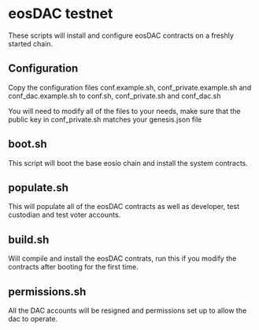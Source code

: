 # eosDAC testnet

These scripts will install and configure eosDAC contracts on a freshly started chain.

## Configuration

Copy the configuration files conf.example.sh, conf_private.example.sh and conf_dac.example.sh to conf.sh, conf_private.sh and conf_dac.sh

You will need to modify all of the files to your needs, make sure that the public key in conf_private.sh matches your genesis.json file

## boot.sh

This script will boot the base eosio chain and install the system contracts.

## populate.sh

This will populate all of the eosDAC contracts as well as developer, test custodian and test voter accounts.

## build.sh

Will compile and install the eosDAC contrats, run this if you modify the contracts after booting for the first time.

## permissions.sh

All the DAC accounts will be resigned and permissions set up to allow the dac to operate.

